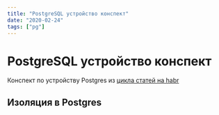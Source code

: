 ```yaml
---
title: "PostgreSQL устройство конспект" 
date: "2020-02-24"
tags: ["pg"]
---
```


# PostgreSQL устройство конспект

Конспект по устройству Postgres из [цикла статей на habr](https://habr.com/ru/company/postgrespro/blog/442804/) 

## Изоляция в Postgres

